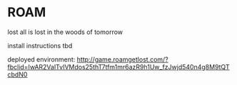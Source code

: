 # ROAM
lost
all is lost in the woods of tomorrow 

install instructions tbd 

deployed environment:
http://game.roamgetlost.com/?fbclid=IwAR2ValTvIVMdos25thT7tfm1mr6azR9h1Uw_fzJwjd540n4g8M9tQTcbdN0


